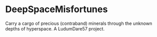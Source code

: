 # DeepSpaceMisfortunes
Carry a cargo of precious (contraband) minerals through the unknown depths of hyperspace. A LudumDare57 project.
